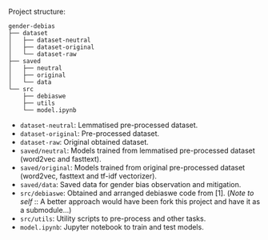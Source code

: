 Project structure:

```
gender-debias
├── dataset
│   ├── dataset-neutral
│   ├── dataset-original
│   └── dataset-raw
├── saved
│   ├── neutral
│   ├── original
│   └── data
└── src
    ├── debiaswe
    ├── utils
    └── model.ipynb
```

* `dataset-neutral`: Lemmatised pre-processed dataset.
* `dataset-original`: Pre-processed dataset.
* `dataset-raw`: Original obtained dataset.
* `saved/neutral`: Models trained from lemmatised pre-processed dataset (word2vec and fasttext).
* `saved/original`: Models trained from original pre-processed dataset (word2vec, fasttext and tf-idf vectorizer).
* `saved/data`: Saved data for gender bias observation and mitigation.
* `src/debiaswe`: Obtained and arranged debiaswe code from [1]. (*Note to self* :: A better approach would have been fork this project and have it as a submodule...)  
* `src/utils`: Utility scripts to pre-process and other tasks.
* `model.ipynb`: Jupyter notebook to train and test models.